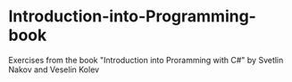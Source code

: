 # Introduction-into-Programming-book
Exercises from the book "Introduction into Proramming with C#" by Svetlin Nakov and Veselin Kolev
